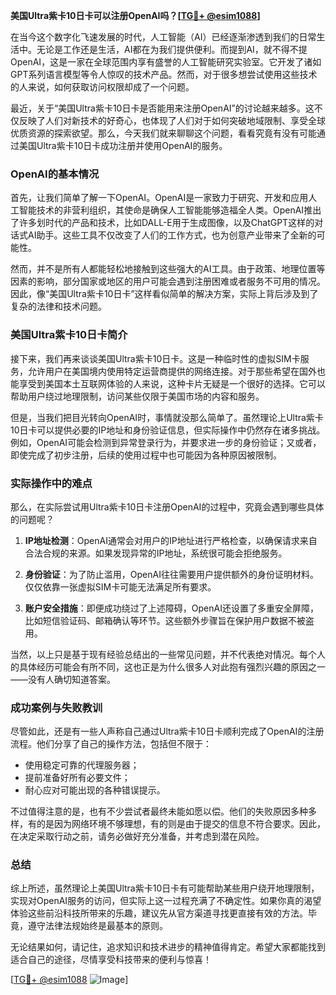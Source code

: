 **美国Ultra紫卡10日卡可以注册OpenAI吗？[[TG💪+ @esim1088](https://t.me/s/esim1088)]**

在当今这个数字化飞速发展的时代，人工智能（AI）已经逐渐渗透到我们的日常生活中。无论是工作还是生活，AI都在为我们提供便利。而提到AI，就不得不提OpenAI，这是一家在全球范围内享有盛誉的人工智能研究实验室。它开发了诸如GPT系列语言模型等令人惊叹的技术产品。然而，对于很多想尝试使用这些技术的人来说，如何获取访问权限却成了一个问题。

最近，关于“美国Ultra紫卡10日卡是否能用来注册OpenAI”的讨论越来越多。这不仅反映了人们对新技术的好奇心，也体现了人们对于如何突破地域限制、享受全球优质资源的探索欲望。那么，今天我们就来聊聊这个问题，看看究竟有没有可能通过美国Ultra紫卡10日卡成功注册并使用OpenAI的服务。

### OpenAI的基本情况

首先，让我们简单了解一下OpenAI。OpenAI是一家致力于研究、开发和应用人工智能技术的非营利组织，其使命是确保人工智能能够造福全人类。OpenAI推出了许多划时代的产品和技术，比如DALL-E用于生成图像，以及ChatGPT这样的对话式AI助手。这些工具不仅改变了人们的工作方式，也为创意产业带来了全新的可能性。

然而，并不是所有人都能轻松地接触到这些强大的AI工具。由于政策、地理位置等因素的影响，部分国家或地区的用户可能会遇到注册困难或者服务不可用的情况。因此，像“美国Ultra紫卡10日卡”这样看似简单的解决方案，实际上背后涉及到了复杂的法律和技术问题。

### 美国Ultra紫卡10日卡简介

接下来，我们再来谈谈美国Ultra紫卡10日卡。这是一种临时性的虚拟SIM卡服务，允许用户在美国境内使用特定运营商提供的网络连接。对于那些希望在国外也能享受到美国本土互联网体验的人来说，这种卡片无疑是一个很好的选择。它可以帮助用户绕过地理限制，访问某些仅限于美国市场的内容和服务。

但是，当我们把目光转向OpenAI时，事情就没那么简单了。虽然理论上Ultra紫卡10日卡可以提供必要的IP地址和身份验证信息，但实际操作中仍然存在诸多挑战。例如，OpenAI可能会检测到异常登录行为，并要求进一步的身份验证；又或者，即使完成了初步注册，后续的使用过程中也可能因为各种原因被限制。

### 实际操作中的难点

那么，在实际尝试用Ultra紫卡10日卡注册OpenAI的过程中，究竟会遇到哪些具体的问题呢？

1. **IP地址检测**：OpenAI通常会对用户的IP地址进行严格检查，以确保请求来自合法合规的来源。如果发现异常的IP地址，系统很可能会拒绝服务。
   
2. **身份验证**：为了防止滥用，OpenAI往往需要用户提供额外的身份证明材料。仅仅依靠一张虚拟SIM卡可能无法满足所有要求。

3. **账户安全措施**：即便成功绕过了上述障碍，OpenAI还设置了多重安全屏障，比如短信验证码、邮箱确认等环节。这些额外步骤旨在保护用户数据不被盗用。

当然，以上只是基于现有经验总结出的一些常见问题，并不代表绝对情况。每个人的具体经历可能会有所不同，这也正是为什么很多人对此抱有强烈兴趣的原因之一——没有人确切知道答案。

### 成功案例与失败教训

尽管如此，还是有一些人声称自己通过Ultra紫卡10日卡顺利完成了OpenAI的注册流程。他们分享了自己的操作方法，包括但不限于：

- 使用稳定可靠的代理服务器；
- 提前准备好所有必要文件；
- 耐心应对可能出现的各种错误提示。

不过值得注意的是，也有不少尝试者最终未能如愿以偿。他们的失败原因多种多样，有的是因为网络环境不够理想，有的则是由于提交的信息不符合要求。因此，在决定采取行动之前，请务必做好充分准备，并考虑到潜在风险。

### 总结

综上所述，虽然理论上美国Ultra紫卡10日卡有可能帮助某些用户绕开地理限制，实现对OpenAI服务的访问，但实际上这一过程充满了不确定性。如果你真的渴望体验这些前沿科技所带来的乐趣，建议先从官方渠道寻找更直接有效的方法。毕竟，遵守法律法规始终是最基本的原则。

无论结果如何，请记住，追求知识和技术进步的精神值得肯定。希望大家都能找到适合自己的途径，尽情享受科技带来的便利与惊喜！

[[TG💪+ @esim1088](https://t.me/s/esim1088) ![Image](https://i.postimg.cc/4NQfJmqS/Snipaste-2025-05-13-00-14-12.png)]